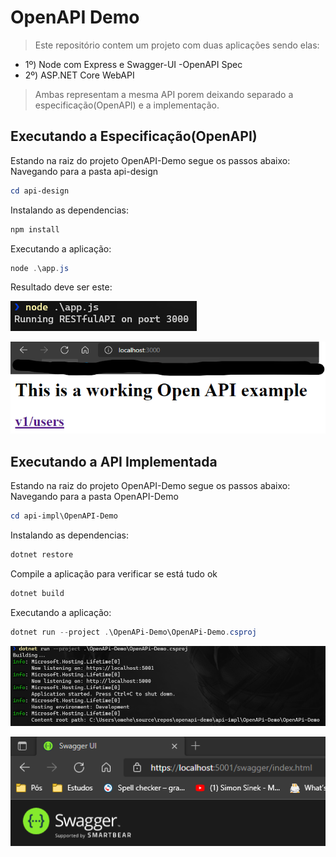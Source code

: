 # OpenAPI Demo
> Este repositório contem um projeto com duas aplicações sendo elas:
- 1º) Node com Express e Swagger-UI -OpenAPI Spec
- 2º) ASP.NET Core WebAPI
> Ambas representam a mesma API porem deixando separado a especificação(OpenAPI) e a implementação.

## Executando a Especificação(OpenAPI)
Estando na raiz do projeto OpenAPI-Demo segue os passos abaixo:
Navegando para a pasta api-design

````powershell
cd api-design
````

Instalando as dependencias:

````powershell
npm install
````

Executando a aplicação:

````powershell
node .\app.js
````

Resultado deve ser este:

![OpenAPI em execução](./imagens/openapi-running.png)

![OpenAPI em execução](./imagens/localhost3000.png)

## Executando a API Implementada
Estando na raiz do projeto OpenAPI-Demo segue os passos abaixo:
Navegando para a pasta OpenAPI-Demo

````powershell
cd api-impl\OpenAPI-Demo
````

Instalando as dependencias:

````powershell
dotnet restore
````

Compile a aplicação para verificar se está tudo ok

````powershell
dotnet build
````

Executando a aplicação:

````powershell
dotnet run --project .\OpenAPi-Demo\OpenAPi-Demo.csproj
````

![API em execução](./imagens/api-running.png)

![API em execução](./imagens/localhost5001.png)
